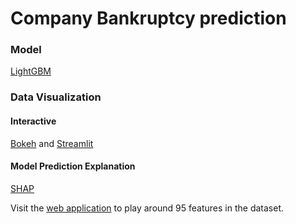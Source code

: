# Company Bankruptcy prediction

### Model
[LightGBM](https://lightgbm.readthedocs.io/en/latest/)

### Data Visualization
  #### Interactive
  [Bokeh](https://docs.bokeh.org/en/latest/docs/first_steps.html) and [Streamlit](https://docs.streamlit.io/en/stable/)
  #### Model Prediction Explanation
  [SHAP](https://shap.readthedocs.io/en/latest/)

  Visit the [web application](https://bankruptcy-visualization.herokuapp.com/) to play around 95 features in the dataset.
